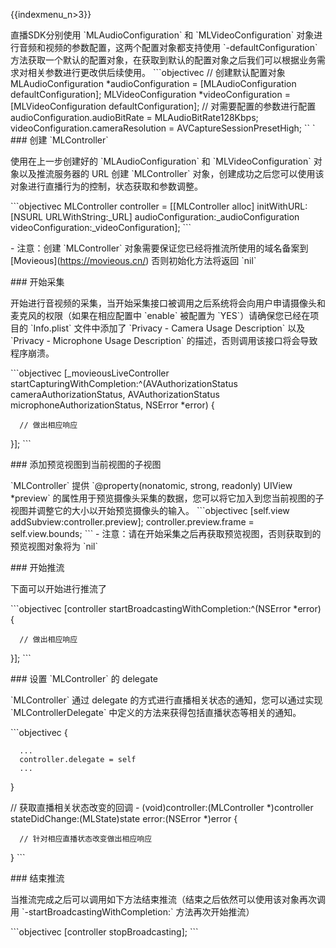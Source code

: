 {{indexmenu_n>3}}

直播SDK分别使用 \`MLAudioConfiguration\` 和 \`MLVideoConfiguration\`
对象进行音频和视频的参数配置，这两个配置对象都支持使用
\`-defaultConfiguration\`
方法获取一个默认的配置对象，在获取到默认的配置对象之后我们可以根据业务需求对相关参数进行更改供后续使用。
\`\`\`objectivec // 创建默认配置对象 MLAudioConfiguration \*audioConfiguration =
\[MLAudioConfiguration defaultConfiguration\]; MLVideoConfiguration
\*videoConfiguration = \[MLVideoConfiguration defaultConfiguration\]; //
对需要配置的参数进行配置 audioConfiguration.audioBitRate = MLAudioBitRate128Kbps;
videoConfiguration.cameraResolution = AVCaptureSessionPresetHigh; \`\`
\` \#\#\# 创建 \`MLController\`

使用在上一步创建好的 \`MLAudioConfiguration\` 和 \`MLVideoConfiguration\`
对象以及推流服务器的 URL 创建 \`MLController\`
对象，创建成功之后您可以使用该对象进行直播行为的控制，状态获取和参数调整。

\`\`\`objectivec MLController controller = \[\[MLController alloc\]
initWithURL:\[NSURL URLWithString:\_URL\]
audioConfiguration:\_audioConfiguration
videoConfiguration:\_videoConfiguration\]; \`\`\`

\- 注意：创建 \`MLController\` 对象需要保证您已经将推流所使用的域名备案到
\[Movieous\](<https://movieous.cn/>) 否则初始化方法将返回 \`nil\`

\#\#\# 开始采集

开始进行音视频的采集，当开始采集接口被调用之后系统将会向用户申请摄像头和麦克风的权限（如果在相应配置中 \`enable\` 被配置为
\`YES\`）请确保您已经在项目的 \`Info.plist\` 文件中添加了 \`Privacy - Camera Usage
Description\` 以及 \`Privacy - Microphone Usage Description\`
的描述，否则调用该接口将会导致程序崩溃。

\`\`\`objectivec \[\_movieousLiveController
startCapturingWithCompletion:^(AVAuthorizationStatus
cameraAuthorizationStatus, AVAuthorizationStatus
microphoneAuthorizationStatus, NSError \*error) {

``` 
  // 做出相应响应
```

}\]; \`\`\`

\#\#\# 添加预览视图到当前视图的子视图

\`MLController\` 提供 \`@property(nonatomic, strong, readonly) UIView
\*preview\` 的属性用于预览摄像头采集的数据，您可以将它加入到您当前视图的子视图并调整它的大小以开始预览摄像头的输入。
\`\`\`objectivec \[self.view addSubview:controller.preview\];
controller.preview.frame = self.view.bounds; \`\`\` -
注意：请在开始采集之后再获取预览视图，否则获取到的预览视图对象将为
\`nil\`

\#\#\# 开始推流

下面可以开始进行推流了

\`\`\`objectivec \[controller startBroadcastingWithCompletion:^(NSError
\*error) {

``` 
  // 做出相应响应
```

}\]; \`\`\`

\#\#\# 设置 \`MLController\` 的 delegate

\`MLController\` 通过 delegate 的方式进行直播相关状态的通知，您可以通过实现
\`MLControllerDelegate\` 中定义的方法来获得包括直播状态等相关的通知。

\`\`\`objectivec {

``` 
  ...
  controller.delegate = self
  ...
```

}

// 获取直播相关状态改变的回调 - (void)controller:(MLController \*)controller
stateDidChange:(MLState)state error:(NSError \*)error {

``` 
  // 针对相应直播状态改变做出相应响应
```

} \`\`\`

\#\#\# 结束推流

当推流完成之后可以调用如下方法结束推流（结束之后依然可以使用该对象再次调用
\`-startBroadcastingWithCompletion:\` 方法再次开始推流）

\`\`\`objectivec \[controller stopBroadcasting\]; \`\`\`
